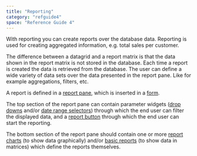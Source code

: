 ```yaml
---
title: "Reporting"
category: "refguide4"
space: "Reference Guide 4"
---
```

With reporting you can create reports over the database data. Reporting is used for creating aggregated information, e.g. total sales per customer.

The difference between a datagrid and a report matrix is that the data shown in the report matrix is not stored in the database. Each time a report is created the data is retrieved from the database. The user can define a wide variety of data sets over the data presented in the report pane. Like for example aggregations, filters, etc.

A report is defined in a [report pane](report-pane), which is inserted in a [form](forms).

The top section of the report pane can contain parameter widgets ([drop downs](drop-down) and/or [date range selectors](date-range-selector)) through which the end user can filter the displayed data, and a [report button](report-button) through which the end user can start the reporting.

The bottom section of the report pane should contain one or more [report charts](report-chart) (to show data graphically) and/or [basic reports](basic-reports) (to show data in matrices) which define the reports themselves.
